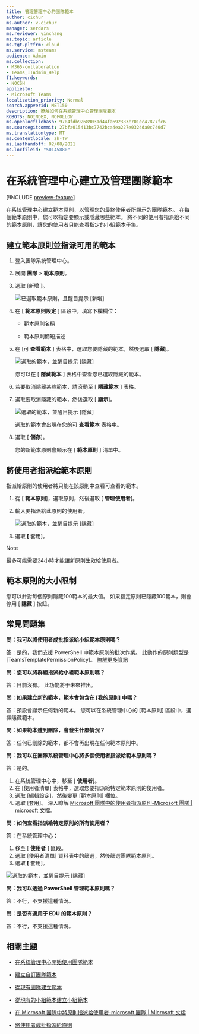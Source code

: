 ```yaml
---
title: 管理管理中心的團隊範本
author: cichur
ms.author: v-cichur
manager: serdars
ms.reviewer: yinchang
ms.topic: article
ms.tgt.pltfrm: cloud
ms.service: msteams
audience: Admin
ms.collection:
- M365-collaboration
- Teams_ITAdmin_Help
f1.keywords:
- NOCSH
appliesto:
- Microsoft Teams
localization_priority: Normal
search.appverid: MET150
description: 瞭解如何在系統管理中心管理團隊範本
ROBOTS: NOINDEX, NOFOLLOW
ms.openlocfilehash: 9704fdb92689031d44fa692383c701ec47877fc6
ms.sourcegitcommit: 27bfa015413bc7742bca4ea227e0324da0c740d7
ms.translationtype: MT
ms.contentlocale: zh-TW
ms.lasthandoff: 02/08/2021
ms.locfileid: "50145880"
---
```

# <a name="create-and-manage-teams-templates-in-the-admin-center"></a>在系統管理中心建立及管理團隊範本

[!INCLUDE [preview-feature](includes/preview-feature.md)]

在系統管理中心建立範本原則，以管理您的最終使用者所顯示的團隊範本。 在每個範本原則中，您可以指定要顯示或隱藏哪些範本。
將不同的使用者指派給不同的範本原則，讓您的使用者只能查看指定的小組範本子集。

## <a name="create-template-policies-and-assign-available-templates"></a>建立範本原則並指派可用的範本

1. 登入團隊系統管理中心。

2. 展開 **團隊**  >  **範本原則**。

3. 選取 [新增 **]**。

    ![已選取範本原則，且醒目提示 [新增]](media/template-policies-1.png)

1. 在 [ **範本原則設定** ] 區段中，填寫下欄欄位：

    - 範本原則名稱

    - 範本原則簡短描述

2. 在 [可 **查看範本** ] 表格中，選取您要隱藏的範本，然後選取 [ **隱藏**]。

    ![選取的範本，並醒目提示 [隱藏]](media/template-policies-2.png)

    您可以在 [ **隱藏範本** ] 表格中查看您已選取隱藏的範本。

1. 若要取消隱藏某些範本，請滾動至 [ **隱藏範本** ] 表格。

1. 選取要取消隱藏的範本，然後選取 [ **顯示**]。

   ![選取的範本，並醒目提示 [隱藏]](media/template-policies-3.png)

   選取的範本會出現在您的可 **查看範本** 表格中。
3. 選取 [ **儲存**]。

   您的新範本原則會顯示在 [ **範本原則** ] 清單中。

## <a name="assign-users-to-the-template-policies"></a>將使用者指派給範本原則

指派給原則的使用者將只能在該原則中查看可查看的範本。

1. 從 [ **範本原則**]，選取原則，然後選取 [ **管理使用者**]。

2. 輸入要指派給此原則的使用者。

   ![選取的範本，並醒目提示 [隱藏]](media/template-policies-4.png)

3. 選取 **[** 套用]。

> [!Note]
> 最多可能需要24小時才能讓新原則生效給使用者。

## <a name="size-limits-for-template-policies"></a>範本原則的大小限制

您可以針對每個原則隱藏100範本的最大值。 如果指定原則已隱藏100範本，則會停用 [ **隱藏** ] 按鈕。

## <a name="frequently-asked-questions"></a>常見問題集

**問：我可以將使用者成批指派給小組範本原則嗎？**
  
答：是的，我們支援 PowerShell 中範本原則的批次作業。 此動作的原則類型是 [TeamsTemplatePermissionPolicy]。 [瞭解更多資訊](https://docs.microsoft.com/powershell/module/teams/new-csbatchpolicyassignmentoperation?view=teams-ps)

**問：您可以將群組指派給小組範本原則嗎？**

答：目前沒有。 此功能將于未來推出。

**問：如果建立新的範本，範本會包含在 [我的原則] 中嗎？**

答：預設會顯示任何新的範本。 您可以在系統管理中心的 [範本原則] 區段中，選擇隱藏範本。

**問：如果範本遭到刪除，會發生什麼情況？**

答：任何已刪除的範本，都不會再出現在任何範本原則中。

**問：我可以在團隊系統管理中心將多個使用者指派給範本原則嗎？**

答：是的。

1. 在系統管理中心中，移至 [ **使用者**]。
1. 在 [使用者清單] 表格中，選取您要指派給特定範本原則的使用者。
1. 選取 [編輯設定]，然後變更 [範本原則] 欄位。
1. 選取 [套用]。
   深入瞭解 [Microsoft 團隊中的使用者指派原則-Microsoft 團隊 \| microsoft 文檔](https://docs.microsoft.com/microsoftteams/assign-policies#assign-a-policy-to-a-batch-of-users)。

**問：如何查看指派給特定原則的所有使用者？**

答：在系統管理中心：

1. 移至 [ **使用者** ] 區段。
2. 選取 [使用者清單] 資料表中的篩選，然後篩選團隊範本原則。
3. 選取 **[** 套用]。

![選取的範本，並醒目提示 [隱藏]](media/template-policies-5.png)

**問：我可以透過 PowerShell 管理範本原則嗎？**

答：不行，不支援這種情況。

**問：是否有適用于 EDU 的範本原則？**

答：不行，不支援這種情況。

## <a name="related-topics"></a>相關主題

- [在系統管理中心開始使用團隊範本](https://docs.microsoft.com/MicrosoftTeams/get-started-with-teams-templates-in-the-admin-console)

- [建立自訂團隊範本](https://docs.microsoft.com/MicrosoftTeams/create-a-team-template)

- [從現有團隊建立範本](https://docs.microsoft.com/MicrosoftTeams/create-template-from-existing-team)

- [從現有的小組範本建立小組範本](https://docs.microsoft.com/MicrosoftTeams/create-template-from-existing-template)

- [在 Microsoft 團隊中將原則指派給使用者-microsoft 團隊 \| Microsoft 文檔](https://docs.microsoft.com/microsoftteams/assign-policies)

- [將使用者成批指派給原則](https://docs.microsoft.com/powershell/module/teams/new-csbatchpolicyassignmentoperation?view=teams-ps)
